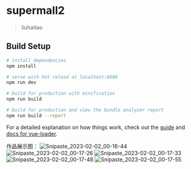 # supermall2

> liuhaitao

## Build Setup

``` bash
# install dependencies
npm install

# serve with hot reload at localhost:8080
npm run dev

# build for production with minification
npm run build

# build for production and view the bundle analyzer report
npm run build --report
```

For a detailed explanation on how things work, check out the [guide](http://vuejs-templates.github.io/webpack/) and [docs for vue-loader](http://vuejs.github.io/vue-loader).

作品展示图：
![Snipaste_2023-02-02_00-16-44](https://user-images.githubusercontent.com/106240105/216102505-e14cb63d-a227-4b55-a78f-81e147560208.png)
![Snipaste_2023-02-02_00-17-26](https://user-images.githubusercontent.com/106240105/216102508-b80e4649-c647-4f34-a52f-cf5ca977650e.png)
![Snipaste_2023-02-02_00-17-33](https://user-images.githubusercontent.com/106240105/216102512-d81ea3d3-d4d5-498e-a8c6-56e7f8ba350b.png)
![Snipaste_2023-02-02_00-17-48](https://user-images.githubusercontent.com/106240105/216102517-662e9475-3633-4236-906e-ac0dc03cac57.png)
![Snipaste_2023-02-02_00-17-55](https://user-images.githubusercontent.com/106240105/216102519-70b3740b-f34a-41d7-a070-a6abc46173f2.png)
